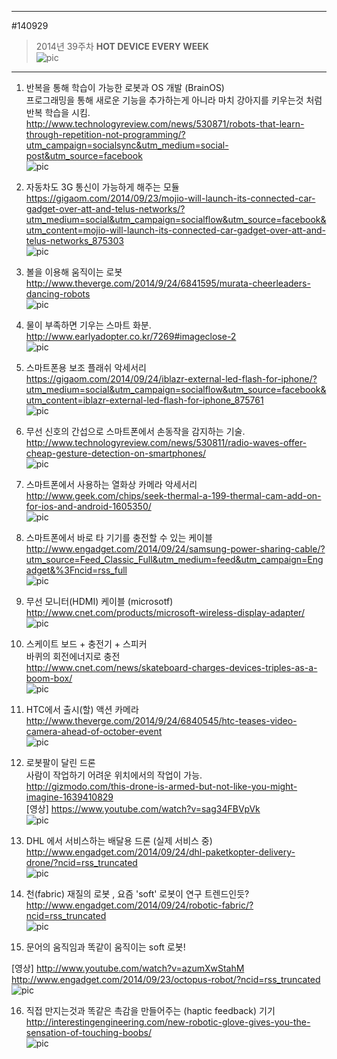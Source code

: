                       
---                         
#140929               
> 2014년 39주차 **HOT DEVICE EVERY WEEK**                         
![pic](../image/MAIN.png)                         
               
---     
  
  
1. 반복을 통해 학습이 가능한 로봇과 OS 개발 (BrainOS)  
프로그래밍을 통해 새로운 기능을 추가하는게 아니라 마치 강아지를 키우는것 처럼 반복 학습을 시킴.  
http://www.technologyreview.com/news/530871/robots-that-learn-through-repetition-not-programming/?utm_campaign=socialsync&utm_medium=social-post&utm_source=facebook  
![pic](../image/140929/1.jpg)  
  
2. 자동차도 3G 통신이 가능하게 해주는 모듈  
https://gigaom.com/2014/09/23/mojio-will-launch-its-connected-car-gadget-over-att-and-telus-networks/?utm_medium=social&utm_campaign=socialflow&utm_source=facebook&utm_content=mojio-will-launch-its-connected-car-gadget-over-att-and-telus-networks_875303  
![pic](../image/140929/2.jpg)  
  
  
3. 볼을 이용해 움직이는 로봇    
http://www.theverge.com/2014/9/24/6841595/murata-cheerleaders-dancing-robots  
![pic](../image/140929/3.jpg)  
  
4. 물이 부족하면 기우는 스마트 화분.  
http://www.earlyadopter.co.kr/7269#imageclose-2  
![pic](../image/140929/4.jpg)  
  
5. 스마트폰용 보조 플래쉬 악세서리  
https://gigaom.com/2014/09/24/iblazr-external-led-flash-for-iphone/?utm_medium=social&utm_campaign=socialflow&utm_source=facebook&utm_content=iblazr-external-led-flash-for-iphone_875761  
![pic](../image/140929/5.jpg)  
  
6. 무선 신호의 간섭으로 스마트폰에서 손동작을 감지하는 기술.   
http://www.technologyreview.com/news/530811/radio-waves-offer-cheap-gesture-detection-on-smartphones/  
![pic](../image/140929/6.jpg)  
  
7. 스마트폰에서 사용하는 열화상 카메라 악세서리  
http://www.geek.com/chips/seek-thermal-a-199-thermal-cam-add-on-for-ios-and-android-1605350/  
![pic](../image/140929/7.jpg)  
  
8. 스마트폰에서 바로 타 기기를 충전할 수 있는 케이블  
http://www.engadget.com/2014/09/24/samsung-power-sharing-cable/?utm_source=Feed_Classic_Full&utm_medium=feed&utm_campaign=Engadget&%3Fncid=rss_full  
![pic](../image/140929/8.jpg)  
  
  
9. 무선 모니터(HDMI) 케이블 (microsotf)  
http://www.cnet.com/products/microsoft-wireless-display-adapter/  
![pic](../image/140929/9.PNG)  
  
10. 스케이트 보드 + 충전기 + 스피커  
바퀴의 회전에너지로 충전  
http://www.cnet.com/news/skateboard-charges-devices-triples-as-a-boom-box/  
![pic](../image/140929/10.PNG)  
  
11. HTC에서 출시(할) 액션 카메라  
http://www.theverge.com/2014/9/24/6840545/htc-teases-video-camera-ahead-of-october-event  
![pic](../image/140929/11.jpg)  
  
  
  
12. 로봇팔이 달린 드론  
사람이 작업하기 어려운 위치에서의 작업이 가능.  
http://gizmodo.com/this-drone-is-armed-but-not-like-you-might-imagine-1639410829  
[영상] https://www.youtube.com/watch?v=sag34FBVpVk  
![pic](../image/140929/12.jpg)  
  
13. DHL 에서 서비스하는 배달용 드론 (실제 서비스 중)  
http://www.engadget.com/2014/09/24/dhl-paketkopter-delivery-drone/?ncid=rss_truncated  
![pic](../image/140929/13.jpg)  
  
14. 천(fabric) 재질의 로봇 , 요즘 'soft' 로봇이 연구 트렌드인듯?  
http://www.engadget.com/2014/09/24/robotic-fabric/?ncid=rss_truncated  
![pic](../image/140929/14.jpg)  
  
15. 문어의 움직임과 똑같이 움직이는 soft 로봇!  
  
[영상] http://www.youtube.com/watch?v=azumXwStahM  
http://www.engadget.com/2014/09/23/octopus-robot/?ncid=rss_truncated  
![pic](../image/140929/15.jpg)  
  
16. 직접 만지는것과 똑같은 촉감을 만들어주는 (haptic feedback) 기기  
http://interestingengineering.com/new-robotic-glove-gives-you-the-sensation-of-touching-boobs/  
![pic](../image/140929/16.jpg)  
  
  
  
  
